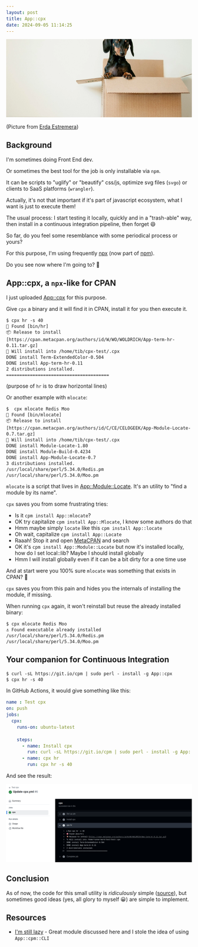 ```yaml
---
layout: post
title: App::cpx
date: 2024-09-05 11:14:25
---
```


![Carton](/assets/images/carton.png)

(Picture from [Erda Estremera](https://unsplash.com/@erdaest))

## Background
I'm sometimes doing Front End dev.

Or sometimes the best tool for the job is only installable via `npm`. 

It can be scripts to "uglify" or "beautify" css/js, optimize svg files (`svgo`) or clients to SaaS platforms (`wrangler`).

Actually, it's not that important if it's part of javascript ecosystem, what I want is just to execute them!

The usual process: I start testing it locally, quickly and in a "trash-able" way, then install in a continuous integration pipeline, then forget :smile:

So far, do you feel some resemblance with some periodical process or yours? 

For this purpose, I'm using frequently [npx](https://www.npmjs.com/package/npx) (now part of [npm](https://www.npmjs.com/package/npm)).

Do you see now where I'm going to? :thinking:

## App::cpx, a `npx`-like for CPAN

I just uploaded [App::cpx](https://metacpan.org/pod/App::cpx) for this purpose.

Give `cpx` a binary and it will find it in CPAN, install it for you then execute it.

```
$ cpx hr -s 40
🎯 Found [bin/hr]
📦 Release to install [https://cpan.metacpan.org/authors/id/W/WO/WOLDRICH/App-term-hr-0.11.tar.gz]
🔧 Will install into /home/tib/cpx-test/.cpx
DONE install Term-ExtendedColor-0.504
DONE install App-term-hr-0.11
2 distributions installed.
=======================================
```
(purpose of `hr` is to draw horizontal lines)

Or another example with `mlocate`:
```
$  cpx mlocate Redis Moo
🎯 Found [bin/mlocate]
📦 Release to install [https://cpan.metacpan.org/authors/id/C/CE/CELOGEEK/App-Module-Locate-0.7.tar.gz]
🔧 Will install into /home/tib/cpx-test/.cpx
DONE install Module-Locate-1.80
DONE install Module-Build-0.4234
DONE install App-Module-Locate-0.7
3 distributions installed.
/usr/local/share/perl/5.34.0/Redis.pm
/usr/local/share/perl/5.34.0/Moo.pm
```

`mlocate` is a script that lives in [App::Module::Locate](https://metacpan.org/pod/App::Module::Locate). It's an utility to "find a module by its name".

`cpx` saves you from some frustrating tries: 
- Is it `cpm install App::mlocate`? 
- OK try capitalize `cpm install App::Mlocate`, I know some authors do that
- Hmm maybe simply `locate` like this `cpm install App::locate`
- Oh wait, capitalize `cpm install App::Locate`
- Raaah! Stop it and open [MetaCPAN](https://metacpan.org/) and search
- OK it's `cpm install App::Module::Locate` but now it's installed locally, how do I set local::lib? Maybe I should install globally
- Hmm I will install globally even if it can be a bit dirty for a one time use

And at start were you 100% sure `mlocate` was something that exists in CPAN? :thinking:

`cpx` saves you from this pain and hides you the internals of installing the module, if missing.

When running `cpx` again, it won't reinstall but reuse the already installed binary:
```
$ cpx mlocate Redis Moo
⚓ Found executable already installed
/usr/local/share/perl/5.34.0/Redis.pm
/usr/local/share/perl/5.34.0/Moo.pm
```

## Your companion for Continuous Integration 
```
$ curl -sL https://git.io/cpm | sudo perl - install -g App::cpx
$ cpx hr -s 40
```

In GitHub Actions, it would give something like this:
```yml
name : Test cpx
on: push
jobs:
  cpx:
    runs-on: ubuntu-latest

    steps:
      - name: Install cpx
        run: curl -sL https://git.io/cpm | sudo perl - install -g App::cpx
      - name: cpx hr 
        run: cpx hr -s 40
```

And see the result:

![GitHub Action cpx](/assets/images/izg4dnzqsldthd36niad.png)


## Conclusion
As of now, the code for this small utility is *ridiculously* simple ([source](https://metacpan.org/release/CONTRA/App-cpx-0.03/source/bin/cpx)), but sometimes good ideas (yes, all glory to myself :grinning:) are simple to implement.

## Resources
- [I'm still lazy](https://www.olafalders.com/2024/08/28/i-am-still-lazy/) - Great module discussed here and I stole the idea of using `App::cpm::CLI`


